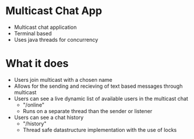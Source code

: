 # Multicast Chat App
- Multicast chat application
- Terminal based
- Uses java threads for concurrency

# What it does
- Users join multicast with a chosen name
- Allows for the sending and recieving of text based messages through multicast
- Users can see a live dynamic list of available users in the multicast chat
  - "/online"
  - Runs on a separate thread than the sender or listener
- Users can see a chat history
  - "/history"
  - Thread safe datastructure implementation with the use of locks
